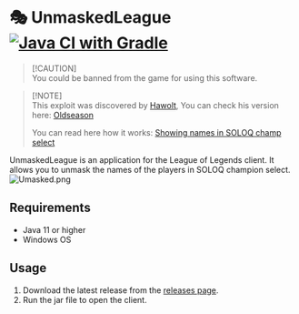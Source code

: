 # 🎭 UnmaskedLeague [![Java CI with Gradle](https://github.com/xBaank/UnmaskedLeague/actions/workflows/gradle.yml/badge.svg)](https://github.com/xBaank/UnmaskedLeague/actions/workflows/gradle.yml)

> [!CAUTION]\
> You could be banned from the game for using this software.

> [!NOTE]\
> This exploit was discovered by [Hawolt](https://github.com/hawolt), You can check his version
> here: [Oldseason](https://github.com/Riotphobia/Oldseason)
>
> You can read here how it
> works: [Showing names in SOLOQ champ select](https://xbaank.github.io/blog/showing-names-in-soloq.html)

UnmaskedLeague is an application for the League of Legends client.
It allows you to unmask the names of the players in SOLOQ champion select.
![Umasked.png](.assets/Umasked.png)

## Requirements

- Java 11 or higher
- Windows OS

## Usage

1. Download the latest release from the [releases page](https://github.com/xBaank/UnmaskedLeague/releases).
2. Run the jar file to open the client.
